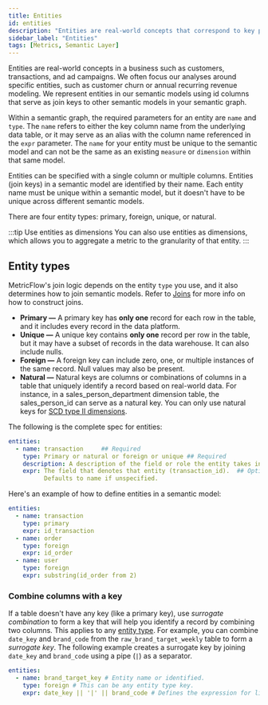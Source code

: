 ```yaml
---
title: Entities
id: entities
description: "Entities are real-world concepts that correspond to key parts of your business, such as customers, transactions, and ad campaigns."
sidebar_label: "Entities"
tags: [Metrics, Semantic Layer]
---
```


Entities are real-world concepts in a business such as customers, transactions, and ad campaigns. We often focus our analyses around specific entities, such as customer churn or annual recurring revenue modeling. We represent entities in our semantic models using id columns that serve as join keys to other semantic models in your semantic graph.

Within a semantic graph, the required parameters for an entity are `name` and `type`. The `name` refers to either the key column name from the underlying data table, or it may serve as an alias with the column name referenced in the `expr` parameter. The `name` for your entity must be unique to the semantic model and can not be the same as an existing `measure` or `dimension` within that same model.

Entities can be specified with a single column or multiple columns. Entities (join keys) in a semantic model are identified by their name. Each entity name must be unique within a semantic model, but it doesn't have to be unique across different semantic models. 

There are four entity types: primary, foreign, unique, or natural.

:::tip Use entities as dimensions
You can also use entities as dimensions, which allows you to aggregate a metric to the granularity of that entity.
:::

## Entity types

MetricFlow's join logic depends on the entity `type` you use, and it also determines how to join semantic models. Refer to [Joins](/docs/build/join-logic) for more info on how to construct joins.

* **Primary &mdash;** A primary key has **only one** record for each row in the table, and it includes every record in the data platform.
* **Unique &mdash;** A unique key contains **only one** record per row in the table, but it may have a subset of records in the data warehouse. It can also include nulls.
* **Foreign &mdash;** A foreign key can include zero, one, or multiple instances of the same record. Null values may also be present.
* **Natural &mdash;** Natural keys are columns or combinations of columns in a table that uniquely identify a record based on real-world data. For instance, in a sales_person_department dimension table, the sales_person_id can serve as a natural key. You can only use natural keys for [SCD type II dimensions](/docs/build/dimensions#scd-type-ii).

The following is the complete spec for entities:

```yaml
entities:
  - name: transaction     ## Required
    type: Primary or natural or foreign or unique ## Required
    description: A description of the field or role the entity takes in this table ## Optional
    expr: The field that denotes that entity (transaction_id).  ## Optional
          Defaults to name if unspecified.

```

Here's an example of how to define entities in a semantic model:

``` yaml
entities:
  - name: transaction
    type: primary
    expr: id_transaction
  - name: order
    type: foreign
    expr: id_order
  - name: user
    type: foreign
    expr: substring(id_order from 2)
```

### Combine columns with a key

If a table doesn't have any key (like a primary key), use _surrogate combination_ to form a key that will help you identify a record by combining two columns. This applies to any [entity type](/docs//build/entities#entity-types). For example, you can combine `date_key` and `brand_code` from the `raw_brand_target_weekly` table to form a _surrogate key_. The following example creates a surrogate key by joining `date_key` and `brand_code` using a pipe (`|`) as a separator. 

```yaml
entities:
  - name: brand_target_key # Entity name or identified.
    type: foreign # This can be any entity type key. 
    expr: date_key || '|' || brand_code # Defines the expression for linking fields to form the surrogate key.
```


